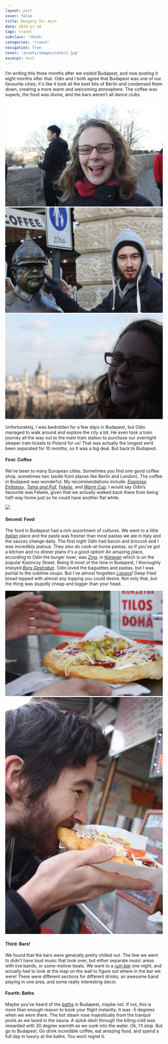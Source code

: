 ```yaml
---
layout: post
cover: false
title: Hungary for more
date: 2015-11-10
tags: travel
subclass: 'think'
categories: 'travel'
navigation: True
cover: 'assets/images/cover1.jpg'
excerpt: test
---
```


I’m writing this three months after we visited Budapest, and now posting it eight months after that.
Odin and I both agree that Budapest was one of our favourite cities; it's like it took all the best bits of Berlin and condensed them down, creating a more warm and welcoming atmosphere. The coffee was superb, the food was divine, and the bars weren’t all dance clubs.

<div class="grid-images" data-masonry-options='{ "itemSelector": ".grid-item", "coloumnWidth": 200}'>
    <div class="grid-item-3"><img class="post-image" src="/images/budapest/ellie-happy.jpg"></div>
    <div class="grid-item-3"><img class="post-image" src="/images/budapest/odin-moustache.jpg"></div>
    <div class="grid-item-3"><img class="post-image" src="/images/budapest/ellie-view.jpg"></div>
</div>

Unfortunately, I was bedridden for a few days in Budapest,
but Odin managed to walk around and explore the city a bit.
He even took a train journey all the way out to the main train station to purchase our overnight sleeper train tickets to Poland for us!
That was actually the longest we’d been separated for 10 months, so it was a big deal. But back to Budapest.


#### First: Coffee

We’ve been to many European cities. Sometimes you find one good coffee shop, sometimes two (aside from places like Berlin and London). The coffee in Budapest was wonderful. My recommendations include: _[Espresso Embassy]_, _[Tamp and Pull]_, _[Fekete]_, and _[Warm Cup]_. I would say Odin’s favourite was Fekete, given that we actually walked back there from being half-way home just so he could have another flat white. 

<div class="grid js-masonry" data-masonry-options='{ "itemSelector": ".grid-item", "coloumnWidth": 200}'>
  <div class="grid-item-1"><img class="post-image" src="/images/test.jpg"></div>
</div>

#### Second: Food

The food in Budapest had a rich assortment of cultures. We went to a little _[Italian]_ place and the pasta was fresher than most pastas we ate in Italy and the sauces change daily. The first night Odin had bacon and broccoli and I was incredibly jealous. They also do cook-at-home pastas, so if you've got a kitchen and no dinner plans it's a good option!
An amazing place, according to Odin the burger lover, was _[Zing]_, in _[Karavan]_ which is on the popular Kazinczy Street.
Being ill most of the time in Budapest, I thoroughly enjoyed _[Bors Gastrobar]_. Odin loved the baguettes and pastas, but I was partial to the sublime soups. But I’ve almost forgotten _[Langos]_! Deep fried bread topped with almost any topping you could desire. Not only that, but the thing was stupidly cheap and bigger than your head.

<div class="grid-images" data-masonry-options='{ "itemSelector": ".grid-item", "coloumnWidth": 200}'>
  <div class="grid-item-2"><img class="post-image" src="/images/budapest/langos.jpg"></div>
  <div class="grid-item-2"><img class="post-image" src="/images/budapest/odin-langos.jpg"></div>
</div>

#### Third: Bars!

We found that the bars were generally pretty chilled out. The few we went to didn’t have loud music that took over, but either separate music areas with live bands, or some mellow beats. We went to a _[ruin bar]_ one night, and actually had to look at the map on the wall to figure out where in the bar we were! There were different sections for different drinks, an awesome band playing in one area, and some really interesting decor.

#### Fourth: Baths

Maybe you’ve heard of the _[baths]_ in Budapest, maybe not. If not, this is more than enough reason to book your flight instantly. It was -5 degrees when we were there. The hot steam rose majestically from the tranquil pools as we lazed in the sauna. A quick dash through the biting cold was rewarded with 30 degree warmth as we sunk into the water. Ok, I’ll stop. But go to Budapest. Go drink incredible coffee, eat amazing food, and spend a full day in luxury at the baths. You wont regret it.

[Espresso Embassy]: http://espressoembassy.hu/
[Tamp and Pull]: http://tamppull.hu
[Fekete]: http://feketekv.hu
[Warm Cup]: https://www.facebook.com/thepopupcoffeebudapest/
[Italian]: https://www.facebook.com/2spaghibudapest/
[Zing]: https://hu-hu.facebook.com/zingburger
[Karavan]: http://www.streetfoodkaravan.hu
[Bors Gastrobar]: https://www.facebook.com/BorsGasztroBar/
[Langos]: https://en.wikipedia.org/wiki/Lángos
[ruin bar]: http://www.szimpla.hu/news/szimpla-budapest
[baths]: http://www.bathsbudapest.com
